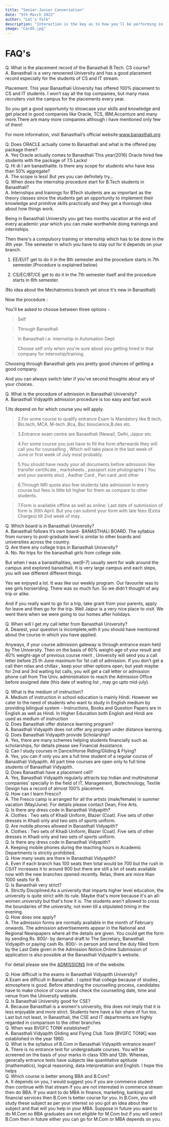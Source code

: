 ```yaml
---
title: "Senior-Junior Conversation"
date: "5th March 2022"
author: "Let's Talk"
description: "Interaction is the key as to how you'll be performing in your future."
image: "Card5.jpg"
---
```

# FAQ's
<div className="card card-body shadow mb-4">
Q. What is the placement record of the Banasthali B.Tech. CS course?
<div className="text-primary">A. Banasthali is a very renowned University and has a good placement record especially for the students of CS and IT stream.

<p>Placement: This year Banasthali University has offered 100% placement to CS and IT students. I won’t say all the top companies, but many mass recruiters visit the campus for the placements every year.</p>

<p>So you get a good opportunity to showcase your skills and knowledge and get placed in good companies like Oracle, TCS, IBM,Accenture and many more.There are many more companies although i have mentioned only few of them!</p>

For more information, visit Banasthali’s official website:www.banasthali.org
</div>
</div>

<div className="card card-body shadow mb-4">
Q. Does ORACLE actually come to Banasthali and what is the offered pay package there?
<div className="text-primary">A. Yes Oracle actually comes to Banasthali This year(2016) Oracle hired few students with the package of 7.5 Lacks!
</div>
</div>

<div className="card card-body shadow mb-4">
Q. Hi di I am banasthalite. Is there any scope for students who have less than 50% aggregate?
<div className="text-primary">A. The scope is less! But yes you can definitely try…
</div>
</div>

<div className="card card-body shadow mb-4">
Q. When does the internship procedure start for B.Tech students in Banasthali?
<div className="text-primary">A. Internships and trainings for BTech students are as important as the theory classes since the students get an opportunity to implement their knowledge and primitive skills practically and they get a thorough idea about how things work.

<p>Being in Banasthali University you get two months vacation at the end of every academic year which you can make worthwhile doing trainings and internships.</p>

<p>Then there's a compulsory training or internship which has to be done in the 4th year. The semester in which you have to stay out for it depends on your branch.</p>

1. EE/EI/IT get to do it in the 8th semester and the procedure starts in 7th semester.(Procedure is explained below)

2. CS/EC/BT/CE get to do it in the 7th semester itself and the procedure starts in 6th semester.

<p>(No idea about the Mechatronics branch yet since it's new in Banasthali)</p>

<p className="text-warning">Now the procedure :</p>

<p>You'll be asked to choose between three options -</p>

>Self

>Through Banasthali

>In Banasthali i.e. internship in Automation Dept

>Choose self only when you're sure about you getting hired in that company for internship/training.

<p>Choosing through Banasthali gets you pretty good chances of getting a good company.</p>

<p>And you can always switch later if you've second thoughts about any of your choices.</p>
</div>
</div>

<div className="card card-body shadow mb-4">
Q. What is the procedure of admission in Banasthali University?
<div className="text-primary">A. Banasthali Vidyapith admission procedure is too easy and fast work

<p>1.Its depend on for which course you will apply.</p>

>2.For some course to qualify entrance Exam Is Mandatory like B.tech, Bio.tech, MCA, M-tech ,Bca, Bsc bioscience,B.des etc.

>3.Entrance exam centre are Banasthali (Newai), Delhi, Jaipur etc.

>4.For some course you just have to fill the form afterwards they will call you for counselling , Which will take place in the last week of June or first week of July most probably.

>5.You should have ready your all documents before admission like transfer certificate , marksheets , passport size photographs ( You and your parents also) , Aadhar Card , Pan card ,and other

>6.Through NRI quota also few students take admission in every course but fees is little bit higher for them as compare to other students.

>7.Form is available offline as well as online. Last date of submission of form is 30th April. But you can submit your form with late fees (Extra Charges) till 2nd week of may.

</div>
</div>

<div className="card card-body shadow mb-4">
Q. Which board is in Banasthali University?
<div className="text-primary">A. Banasthali follows it’s own board- BANASTHALI BOARD. The syllabus from nursery to post-graduate level is similar to other boards and universities across the country.
</div>
</div>

<div className="card card-body shadow mb-4">
Q. Are there any college trips in Banasthali University? 
<div className="text-primary">A. No. No trips for the banasthali girls from college side.

<p>But when I was a banasthalities, we(6–7) usually went for walk around the campus and explored banasthali. It is very large campus and each steps, you will see different different things.</p>

<p>Yes we enjoyed a lot. It was like our weekly program. Our favourite was to see girls horseriding. There was so much fun. So we didn't thought of any trip or alike.</p>

<p>And if you really want to go for a trip, take grant from your parents, apply for leave and then go for the trip. Well Jaipur is a very nice place to visit. We went there when we were going to our homes after holidays.</p>
</div>
</div>

<div className="card card-body shadow mb-4">
Q. When will I get my call letter from Banasthali University?
<div className="text-primary">A. Dearest, your question is incomplete,with it you should have mentioned about the course in which you have applied.

<p>Anyways, if your course admission gateway is through entrance exam held by The University. Then on the basis of 60% weight-age of your result and 40% weight-age of previous course merit , University will send you a call letter before 25 th June maximum for 1st call of admission. If you don’t get a call then relax and chillax , keep your other options open; but yeah maybe for 2nd and 3rd waiting list calls, you will get a call letter or admission phone call from The Univ. administration to reach the Admission Office before assigned date (this date of waiting list , may go upto mid-july).</p>
</div>
</div>

<div className="card card-body shadow mb-4">
Q. What is the medium of instruction?
<div className="text-primary">A. Medium of instruction in school education is mainly Hindi. However we cater to the need of students who want to study in English medium by providing bilingual system - Instructions, Books and Question Papers are in English as well as Hindi. In Higher Education both English and Hindi are used as medium of instruction
</div>
</div>


<div className="card card-body shadow mb-4">
Q. Does Banasthali offer distance learning program?
<div className="text-primary">A. 	
Banasthali Vidyapith does not offer any program under distance learning.
</div>
</div>


<div className="card card-body shadow mb-4">
Q. Does Banasthali Vidyapith provide Scholarship?
<div className="text-primary">A. Yes, there are many schemes helping students financially such as scholarships, for details please see  Financial Assistance.
</div>
</div>


<div className="card card-body shadow mb-4">
Q. Can I study courses in Dance/Horse Riding/Gliding & Flying?
<div className="text-primary">A. Yes, you can if only you are a full time student of a regular course of Banasthali Vidyapith. All part time courses are open only to full time students of Banasthali Vidyapith.
</div>
</div>

<div className="card card-body shadow mb-4">
Q. Does Banasthali have a placement cell?
<div className="text-primary">A. Yes, Banasthali Vidyapith regularly attracts top Indian and multinational companies’ specially in the field of IT, Management, Biotechnology, Textile Design has a record of almost 100% placement.
</div>
</div>

<div className="card card-body shadow mb-4">
Q. How can I learn Fresco?
<div className="text-primary">A. The Fresco camp is arranged for all the artists (male/female) in summer vacation (May/June). For details please contact  Dean, Fine Arts.
</div>
</div>

<div className="card card-body shadow mb-4">
Q. Is there any dress code in Banasthali Vidyapith?
<div className="text-primary">A. Clothes : Two sets of Khadi Uniform, Blazer (Coat). Five sets of other dresses in Khadi only and two sets of sports uniform.
</div>
</div>

<div className="card card-body shadow mb-4">
Q. Are mobile phones allowed in Banasthali Vidyapith?
<div className="text-primary">A. Clothes : Two sets of Khadi Uniform, Blazer (Coat). Five sets of other dresses in Khadi only and two sets of sports uniform.
</div>
</div>

<div className="card card-body shadow mb-4">
Q. Is there any dress code in Banasthali Vidyapith?
<div className="text-primary">A. Keeping mobile phones during the teaching hours in Academic Departments is strictly prohibited.
</div>
</div>

<div className="card card-body shadow mb-4">
Q. How many seats are there in Banasthali Vidyapith?
<div className="text-primary">A. Even if each branch has 100 seats then total would be 700 but the rush in CS/IT increases it to around 900 but there are still a lot of seats available now with the new branches opened recently. Relax, there are more than 1000 seats for B.
</div>
</div>

<div className="card card-body shadow mb-4">
Q. Is Banasthali very strict?
<div className="text-primary">A. Strictly Disciplined:As a university that imparts higher level education, the university is quite strict with its rule. Maybe that's more because it's an all-women university but that's how it is. The students aren't allowed to cross the boundaries of the university, not even till a stipulated timing in the evening.
</div>
</div>

<div className="card card-body shadow mb-4">
Q. How does one apply?
<div className="text-primary">A. The admission forms are normally available in the month of February onwards. The admission advertisements appear in the National and Regional Newspapers where all the details are given. You could get the form by sending Rs. 800/- by demand draft to The Secretary, Banasthali Vidyapith or paying cash Rs. 800/- in person and send the duly filled form by the Last Date given in the Admission Notice.Online Submission of application is also possible at the Banasthali Vidyapith's website.

For detail please see the [ADMISSIONS](http://www.banasthali.org/banasthali/admissions/) link of the website.
</div>
</div>

<div className="card card-body shadow mb-4">
Q. How difficult is the exams in Banasthali Vidyapith University?
<div className="text-primary">A.Exam are difficult in Banasthali . I opted that college because of studies , atmosphere is good. Before attending the counselling process, candidates have to make choice of course and check the counselling date, time and venue from the University website.
</div>
</div>

<div className="card card-body shadow mb-4">
Q. Is Banasthali University good for CSE?
<div className="text-primary">A. Because Banasthali is a women's university, this does not imply that it is less enjoyable and more strict. Students here have a fair share of fun too. Last but not least, in Banasthali, the CSE and IT departments are highly regarded in comparison to the other branches
</div>
</div>

<div className="card card-body shadow mb-4">
Q. When was BVGFC TONK established?
<div className="text-primary">A. Banasthali Vidyapith Gliding and Flying Club Tonk [BVGFC TONK] was established in the year 1960.
</div>
</div>

<div className="card card-body shadow mb-4">
Q. What is the syllabus of B.Com in Banasthali Vidyapith entrance exam?
<div className="text-primary">A. There is no entrance test for undergraduate courses. You will be screened on the basis of your marks in class 10th and 12th. Whereas, generally entrance tests have subjects like quantitative aptitude (mathematics), logical reasoning, data interpretation and English.
I hope this helps
</div>
</div>

<div className="card card-body shadow mb-4">
Q. Which course is better among BBA and B.Com?
<div className="text-primary">A. It depends on you, I would suggest you if you are commerce student then continue with that stream if you are not interested in commerce stream then do BBA. If you want to do MBA in finance, marketing, banking and financial services then B.Com Is better course for you. In B.Com, you will study these subject as per your interest so you got an idea about the subject and that will you help in your MBA. Suppose in future you want to do M.Com so BBA graduates are not eligible for M.Com but if you will select B.Com then in future either you can go for M.Com or MBA depends on you.
</div>
</div>